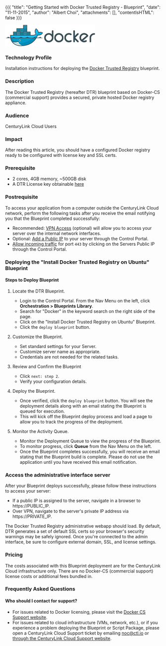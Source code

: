 
{{{
  "title": "Getting Started with Docker Trusted Registry - Blueprint",
  "date": "11-11-2015",
  "author": "Albert Choi",
  "attachments": [],
  "contentIsHTML": false
}}}

![Docker Logo](../../images/docker-hub-logo.png)

### Technology Profile
Installation instructions for deploying the [Docker Trusted Registry](https://docs.docker.com/docker-trusted-registry) blueprint.

### Description
The Docker Trusted Registry (hereafter DTR) blueprint based on Docker-CS (commercial support) provides a secured, private hosted Docker registry appliance.

### Audience
CenturyLink Cloud Users

### Impact
After reading this article, you should have a configured Docker registry ready to be configured with license key and SSL certs.

### Prerequisite
* 2 cores, 4GB memory, ~500GB disk
* A DTR License key obtainable [here](https://www.docker.com/pricing)

### Postrequisite
To access your application from a computer outside the CenturyLink Cloud network, perform the following tasks after you receive the email notifying you that the Blueprint completed successfully:
* Recommended: [VPN Access](../../Network/how-to-configure-client-vpn.md) (optional) will allow you to access your server over the internal network interfaces.
* Optional: [Add a Public IP](../../Network/how-to-add-public-ip-to-virtual-machine.md) to your server through the Control Portal.
* [Allow incoming traffic](../../Network/how-to-add-public-ip-to-virtual-machine.md) for port `443` by clicking on the Servers Public IP through the Control Portal.

### Deploying the "Install Docker Trusted Registry on Ubuntu" Blueprint

#### Steps to Deploy Blueprint
1. Locate the DTR Blueprint.
   * Login to the Control Portal. From the Nav Menu on the left, click **Orchestration > Blueprints Library**.
   * Search for "Docker" in the keyword search on the right side of the page.
   * Click on the "Install Docker Trusted Registry on Ubuntu" Blueprint.
   * Click the `deploy blueprint` button.

2. Customize the Blueprint.
   * Set standard settings for your Server.
   * Customize server name as appropriate.
   * Credentials are not needed for the related tasks.

3. Review and Confirm the Blueprint
   * Click `next: step 2`.
   * Verify your configuration details.

4. Deploy the Blueprint.
   * Once verified, click the `deploy blueprint` button. You will see the deployment details along with an email stating the Blueprint is queued for execution.
   * This will kick off the Blueprint deploy process and load a page to allow you to track the progress of the deployment.

5. Monitor the Activity Queue.
   * Monitor the Deployment Queue to view the progress of the Blueprint.
   * To monitor progress, click **Queue** from the Nav Menu on the left.
   * Once the Blueprint completes successfully, you will receive an email stating that the Blueprint build is complete. Please do not use the application until you have received this email notification.


### Access the administrative interface server
After your Blueprint deploys successfully, please follow these instructions to access your server:
* If a public IP is assigned to the server, navigate in a browser to https://PUBLIC_IP.
* Over VPN, navigate to the server's private IP address via https://PRIVATE_IP.

The Docker Trusted Registry administrative webapp should load. By default, DTR generates a set of default SSL certs so your browser's security warnings may be safely ignored. Once you're connected to the admin interface, be sure to configure external domain, SSL, and license settings.

### Pricing
The costs associated with this Blueprint deployment are for the CenturyLink Cloud infrastructure only. There are no Docker-CS (commercial support) license costs or additional fees bundled in.

### Frequently Asked Questions

#### Who should I contact for support?
* For issues related to Docker licensing, please visit the [Docker CS Support website](https://www.docker.com/support).
* For issues related to cloud infrastructure (VMs, network, etc.), or if you experience a problem deploying the Blueprint or Script Package, please open a CenturyLink Cloud Support ticket by emailing [noc@ctl.io](mailto:noc@ctl.io) or [through the CenturyLink Cloud Support website](https://t3n.zendesk.com/tickets/new).
